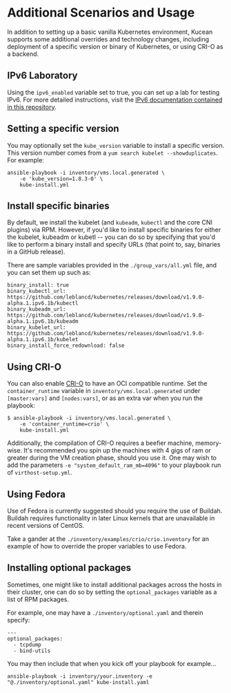 # Additional Scenarios and Usage

In addition to setting up a basic vanilla Kubernetes environment, Kucean
supports some additional overrides and technology changes, including deployment
of a specific version or binary of Kubernetes, or using CRI-O as a backend.

## IPv6 Laboratory

Using the `ipv6_enabled` variable set to true, you can set up a lab for testing
IPv6. For more detailed instructions, visit the
[IPv6 documentation contained in this repository](ipv6.md).

## Setting a specific version

You may optionally set the `kube_version` variable to install a specific
version. This version number comes from a `yum search kubelet
--showduplicates`. For example:

```
ansible-playbook -i inventory/vms.local.generated \
    -e 'kube_version=1.8.3-0' \
    kube-install.yml
```

## Install specific binaries

By default, we install the kubelet (and `kubeadm`, `kubectl` and the core CNI
plugins) via RPM. However, if you'd like to install specific binaries for
either the kubelet, kubeadm or kubetl -- you can do so by specifying that you'd
like to perform a binary install and specify URLs (that point to, say, binaries
in a GitHub release).

There are sample variables provided in the `./group_vars/all.yml` file, and you
can set them up such as:

```
binary_install: true
binary_kubectl_url: https://github.com/leblancd/kubernetes/releases/download/v1.9.0-alpha.1.ipv6.1b/kubectl
binary_kubeadm_url: https://github.com/leblancd/kubernetes/releases/download/v1.9.0-alpha.1.ipv6.1b/kubeadm
binary_kubelet_url: https://github.com/leblancd/kubernetes/releases/download/v1.9.0-alpha.1.ipv6.1b/kubelet
binary_install_force_redownload: false
```

## Using CRI-O

You can also enable [CRI-O](http://cri-o.io/) to have an OCI compatible
runtime. Set the `container_runtime` variable in
`inventory/vms.local.generated` under `[master:vars]` and `[nodes:vars]`, or as
an extra var when you run the playbook:

```
$ ansible-playbook -i inventory/vms.local.generated \
    -e 'container_runtime=crio' \
    kube-install.yml
```

Additionally, the compilation of CRI-O requires a beefier machine, memory-wise.
It's recommended you spin up the machines with 4 gigs of ram or greater during
the VM creation phase, should you use it. One may wish to add the parameters
`-e "system_default_ram_mb=4096"` to your playbook run of `virthost-setup.yml`.

## Using Fedora

Use of Fedora is currently suggested should you require the use of Buildah.
Buildah requires functionality in later Linux kernels that are unavailable in
recent versions of CentOS.

Take a gander at the `./inventory/examples/crio/crio.inventory` for an example
of how to override the proper variables to use Fedora.

## Installing optional packages

Sometimes, one might like to install additional packages across the hosts in
their cluster, one can do so by setting the `optional_packages` variable as a
list of RPM packages.

For example, one may have a `./inventory/optional.yaml` and therein specify:

```
---
optional_packages:
  - tcpdump
  - bind-utils
```

You may then include that when you kick off your playbook for example...

```
ansible-playbook -i inventory/your.inventory -e "@./inventory/optional.yaml" kube-install.yaml
```
